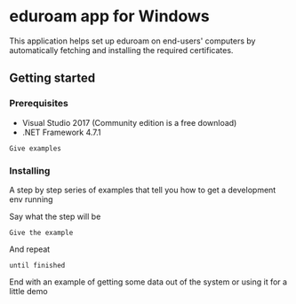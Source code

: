 # eduroam app for Windows

This application helps set up eduroam on end-users' computers by automatically fetching and installing the required certificates.

## Getting started



### Prerequisites
 * Visual Studio 2017 (Community edition is a free download)
 * .NET Framework 4.7.1

```
Give examples
```

### Installing

A step by step series of examples that tell you how to get a development env running

Say what the step will be

```
Give the example
```

And repeat

```
until finished
```

End with an example of getting some data out of the system or using it for a little demo